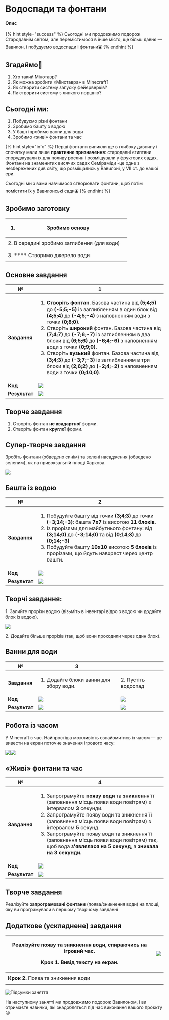 # Водоспади та фонтани

#### Опис

{% hint style="success" %}
Сьогодні ми продовжимо подорож Стародавнім світом, але перемістимося в інше місто, ще більш давнє —  Вавилон, і побудуємо водоспади і фонтани⛲️
{% endhint %}

## Згадаймо🤔

1. Хто такий Мінотавр?
2. Як можна зробити «Мінотавра» в Minecraft?
3. Як створити систему запуску фейєрверків?
4. Як створити систему з липкого поршню?

## Сьогодні ми:

1. Побудуємо різні фонтани
2. Зробимо башту з водою
3. У башті зробимо ванни для води
4. Зробимо «живі» фонтани та час

{% hint style="info" %}
Перші фонтани виникли ще в глибоку давнину і спочатку мали лише **практичне призначення**: стародавні єгиптяни споруджували їх для поливу рослин і розміщували у фруктових садах. Фонтани на знаменитих висячих садах Семіраміди -це одне з незбережених див світу, що розміщались у Вавилоні, у VII ст. до нашої ери.&#x20;

Сьогодні ми з вами навчимося створювати фонтани, щоб потім помістити їх у Вавилонські сади⛲️
{% endhint %}

## **Зробимо заготовку**

| <ol><li>Зробимо основу</li></ol>            | <p><img src=".gitbook/assets/image (21).png" alt=""><br><img src=".gitbook/assets/image (7).png" alt=""></p> |
| ------------------------------------------- | ------------------------------------------------------------------------------------------------------------ |
| 2. В середині зробимо заглибення (для води) | <p><img src=".gitbook/assets/image (13).png" alt=""><br><img src=".gitbook/assets/image (6).png" alt=""></p> |
| 3. **** Створимо джерело води               | <p><img src=".gitbook/assets/image (2).png" alt=""><br><img src=".gitbook/assets/image (17).png" alt=""></p> |

## Основне завдання

| **№**         | 1                                                                                                                                                                                                                                                                                                                                                                                                                                                                                                                                                                                                                                                                                                                                                                                                                                 |
| ------------- | --------------------------------------------------------------------------------------------------------------------------------------------------------------------------------------------------------------------------------------------------------------------------------------------------------------------------------------------------------------------------------------------------------------------------------------------------------------------------------------------------------------------------------------------------------------------------------------------------------------------------------------------------------------------------------------------------------------------------------------------------------------------------------------------------------------------------------- |
| **Завдання**  | <p></p><ol><li><strong>Створіть фонтан</strong>. Базова частина від <strong>(5;4;5)</strong> до <strong>(-5;5;-5)</strong> із заглибленням в один блок від <strong>(4;5;4)</strong> до <strong>(-4;5;-4)</strong> з наповненням води з точки <strong>(0;8;0).</strong></li><li>Створіть <strong>широкий</strong> фонтан. Базова частина від <strong>(7;4;7)</strong> до <strong>(-7;6;-7)</strong> із заглибленням в два блоки від <strong>(6;5;6)</strong> до <strong>(-6;4;-6)</strong> з наповненням води з точки <strong>(0;9;0)</strong>.</li><li>Створіть <strong>вузький</strong> фонтан. Базова частина від <strong>(3;4;3)</strong> до <strong>(-3;7;-3)</strong> із заглибленням в три блоки від <strong>(2;6;2)</strong> до <strong>(-2;4;-2)</strong> з наповненням води з точки <strong>(0;10;0)</strong>.</li></ol> |
| **Код**       | ![](<.gitbook/assets/image (5).png>)                                                                                                                                                                                                                                                                                                                                                                                                                                                                                                                                                                                                                                                                                                                                                                                              |
| **Результат** | ![](<.gitbook/assets/image (22).png>)                                                                                                                                                                                                                                                                                                                                                                                                                                                                                                                                                                                                                                                                                                                                                                                             |

## Творче завдання

1. Створіть фонтан **не квадартної** форми.
2. Створіть фонтан **круглої** форми.

## Супер-творче завдання

Зробіть фонтани (обведено синім) та зелені насадження (обведено зеленим), як на привокзальній площі Харкова.

![](<.gitbook/assets/image (18).png>)

## Башта із водою

| **№**         | **2**                                                                                                                                                                                                                                                                                                                                                                                                                                                                                             |
| ------------- | ------------------------------------------------------------------------------------------------------------------------------------------------------------------------------------------------------------------------------------------------------------------------------------------------------------------------------------------------------------------------------------------------------------------------------------------------------------------------------------------------- |
| **Завдання**  | <p></p><ol><li>Побудуйте башту від точки <strong>(3;4;3)</strong> до точки <strong>(-3;14;-3)</strong>: башта <strong>7х7</strong> із висотою <strong>11 блоків</strong>. </li><li>Із прорізями для майбутнього фонтану: від <strong>(3;14;0)</strong> до (<strong>-3;14;0)</strong> та від <strong>(0;14;3)</strong> до <strong>(0;14;-3)</strong></li><li>Побудуйте башту <strong>10х10</strong> висотою <strong>5 блоків</strong> із прорізами, що йдуть навхрест через центр башти.</li></ol> |
| **Код**       | ![](<.gitbook/assets/image (8).png>)                                                                                                                                                                                                                                                                                                                                                                                                                                                              |
| **Результат** | ![](<.gitbook/assets/image (9).png>)                                                                                                                                                                                                                                                                                                                                                                                                                                                              |

## Творчі завдання:

1\. Залийте прорізи водою (візьміть в інвентарі відро з водою чи додайте блок із водою).

![](<.gitbook/assets/image (15).png>)

2\. Додайте більше прорізів (так, щоб вони проходили через один блок).

## Ванни для води

| **№**         | **3**                                                 |                                       |
| ------------- | ----------------------------------------------------- | ------------------------------------- |
| **Завдання**  | <ol><li>Додайте блоки ванни для збору води.</li></ol> | 2. Пустіть водоспад                   |
| **Код**       | ![](<.gitbook/assets/image (3).png>)                  | ![](<.gitbook/assets/image (4).png>)  |
| **Результат** | ![](<.gitbook/assets/image (12).png>)                 | ![](<.gitbook/assets/image (10).png>) |

## Робота із часом

У Minecraft є час. Найпростіша можливість ознайомитись із часом — це вивести на екран поточне значення ігрового часу:

![](<.gitbook/assets/image (23).png>)![](<.gitbook/assets/image (20).png>)

## «Живі» фонтани та час

| **№**         | **4**                                                                                                                                                                                                                                                                                                                                                                                                                                                                                                |
| ------------- | ---------------------------------------------------------------------------------------------------------------------------------------------------------------------------------------------------------------------------------------------------------------------------------------------------------------------------------------------------------------------------------------------------------------------------------------------------------------------------------------------------- |
| **Завдання**  | <ol><li>Запрограмуйте <strong>появу води</strong> та <strong>зникнен</strong>ня її (заповнення місць появи води повітрям) з інтервалом <strong>3</strong> секунди.</li><li>Запрограмуйте появу води та зникнення її (заповнення місць появи води повітрям) з інтервалом <strong>5</strong> секунд.</li><li>Запрограмуйте появу води та зникнення її (заповнення місць появи води повітрям) так, щоб вода <strong>з'являлася на 5 секунд</strong>, а <strong>зникала на 3 секунди.</strong></li></ol> |
| **Код**       | ![](<.gitbook/assets/image (11).png>)                                                                                                                                                                                                                                                                                                                                                                                                                                                                |
| **Результат** | ![](.gitbook/assets/garden-animation02.gif)                                                                                                                                                                                                                                                                                                                                                                                                                                                          |

## Творче завдання

Реалізуйте **запрограмовані фонтани** (поява/зникнення води) на площі, яку ви програмували в першому творчому завданні

## Додаткове (ускладнене) завдання

| <p>Реалізуйте появу та зникнення води, спираючись на ігровий час. <br></p><p><strong>Крок 1.</strong> Вивід тексту на екран.</p> | ![](<.gitbook/assets/image (19).png>)                                                                        |
| -------------------------------------------------------------------------------------------------------------------------------- | ------------------------------------------------------------------------------------------------------------ |
| **Крок 2.** Поява та зникнення води                                                                                              | <p><img src=".gitbook/assets/image (1).png" alt=""><br><img src=".gitbook/assets/image (14).png" alt=""></p> |

![Підсумки заняття](.gitbook/assets/image.png)

На наступному занятті ми продовжимо подорож Вавилоном, і ви отримаєте навички, які знадобляться під час виконання вашого проєкту😉
